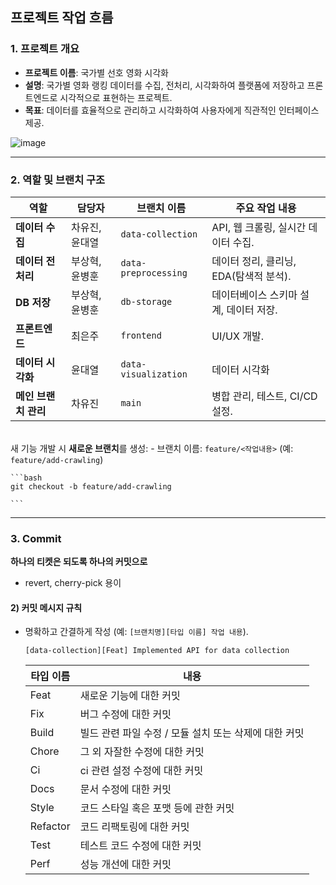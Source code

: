 ## **프로젝트 작업 흐름**

### 1. **프로젝트 개요**

- **프로젝트 이름**: 국가별 선호 영화 시각화
- **설명**: 국가별 영화 랭킹 데이터를 수집, 전처리, 시각화하여 플랫폼에 저장하고 프론트엔드로 시각적으로 표현하는 프로젝트.
- **목표**: 데이터를 효율적으로 관리하고 시각화하여 사용자에게 직관적인 인터페이스 제공.

![image](https://github.com/user-attachments/assets/5893cb72-ca2f-480c-bddc-8af064317555)

---

### 2. **역할 및 브랜치 구조**

| 역할 | 담당자 | 브랜치 이름 | 주요 작업 내용 |
| --- | --- | --- | --- |
| **데이터 수집** | 차유진, 윤대열 | `data-collection` | API, 웹 크롤링, 실시간 데이터 수집. |
| **데이터 전처리** | 부상혁, 윤병훈 | `data-preprocessing` | 데이터 정리, 클리닝, EDA(탐색적 분석). |
| **DB 저장** | 부상혁, 윤병훈 | `db-storage` | 데이터베이스 스키마 설계, 데이터 저장. |
| **프론트엔드** | 최은주 | `frontend` |  UI/UX 개발. |
| **데이터 시각화** | 윤대열 | `data-visualization` | 데이터 시각화 |
| **메인 브랜치 관리** | 차유진 | `main` | 병합 관리, 테스트, CI/CD 설정. |

<br>새 기능 개발 시 **새로운 브랜치**를 생성:
    - 브랜치 이름: `feature/<작업내용>` (예: `feature/add-crawling`)
    
    ```bash
    git checkout -b feature/add-crawling
    
    ```

---

### 3. Commit

**하나의 티켓은 되도록 하나의 커밋으로**

- revert, cherry-pick 용이

#### **2) 커밋 메시지 규칙**

- 명확하고 간결하게 작성 (예: `[브랜치명][타입 이름] 작업 내용`).
    
    ```
    [data-collection][Feat] Implemented API for data collection
    
    ```
    | 타입 이름 | 내용 |
    | --- | --- |
    | Feat | 새로운 기능에 대한 커밋 |
    | Fix | 버그 수정에 대한 커밋 |
    | Build | 빌드 관련 파일 수정 / 모듈 설치 또는 삭제에 대한 커밋 |
    | Chore | 그 외 자잘한 수정에 대한 커밋 |
    | Ci | ci 관련 설정 수정에 대한 커밋 |
    | Docs | 문서 수정에 대한 커밋 |
    | Style | 코드 스타일 혹은 포맷 등에 관한 커밋 |
    | Refactor | 코드 리팩토링에 대한 커밋 |
    | Test | 테스트 코드 수정에 대한 커밋 |
    | Perf | 성능 개선에 대한 커밋 |
